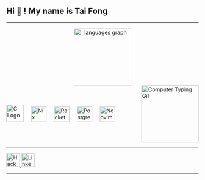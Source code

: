  <h2 align="left">Hi 👋 ! My name is Tai Fong</h2>
 
---

<div align="center">
  <img src="https://github-readme-stats.vercel.app/api/top-langs?username=TaiFong&locale=en&hide_title=false&layout=compact&card_width=320&langs_count=5&theme=dracula&hide_border=false" height="150" alt="languages graph"  />
</div>

<div style="display: flex; align-items: center; justify-content: space-between;">
  
  <!-- Logos on the left -->
  <div>
    <img src="https://raw.githubusercontent.com/marwin1991/profile-technology-icons/refs/heads/main/icons/c.png" height="45" alt="C Logo"/>  
    <img width="12" />
    <img src="https://cdn.jsdelivr.net/gh/devicons/devicon@latest/icons/nixos/nixos-original.svg" height="40" alt="Nix Logo"/>  
    <img width="12"/>
    <img src="https://cdn.jsdelivr.net/gh/devicons/devicon@latest/icons/racket/racket-original.svg" height="40" alt="Racket Logo"/>
    <img width="12"/>
    <img src="https://cdn.jsdelivr.net/gh/devicons/devicon@latest/icons/postgresql/postgresql-original.svg" height="40" alt="PostgreSQL Logo"/>
    <img width="12"/>
    <img src="https://cdn.jsdelivr.net/gh/devicons/devicon@latest/icons/neovim/neovim-original.svg" height="40" alt="Neovim Logo"/>  
  </div>

  <!-- GIF on the right -->
  <div>
    <img src="https://media0.giphy.com/media/v1.Y2lkPTc5MGI3NjExZnhyNTRnODNoYWs5bG0xZGp4c3d1cjhsb2g3MmxvcGxvc2Q4ZnVjeiZlcD12MV9pbnRlcm5hbF9naWZfYnlfaWQmY3Q9Zw/HoffxyN8ghVuw/giphy.gif" height="150" alt="Computer Typing Gif" />
  </div>
</div>

---


<div align="left">
  <a href="https://www.hackerrank.com/profile/TaiFong" target="_blank">
    <img src="https://img.shields.io/badge/HackerRank-000000?style=for-the-badge&logo=hackerrank&logoColor=2EC866" height="35" alt="HackerRank Logo" />
  </a>
  
  <a href="https://www.linkedin.com/in/tairyfong/" target="_blank">
    <img src="https://img.shields.io/static/v1?message=LinkedIn&logo=linkedin&label=&color=0077B5&logoColor=white&labelColor=&style=for-the-badge" height="35" alt="LinkedIn Logo" />
  </a>
</div>

---


